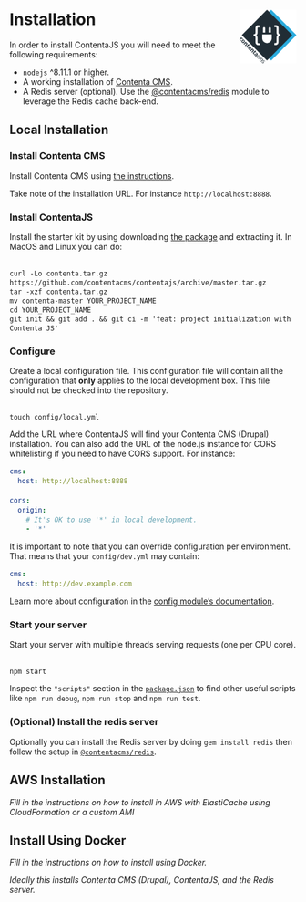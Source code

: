 <!--
  This file was generated by emdaer

  Its template can be found at .emdaer/docs/install.emdaer.md
-->

<!--
  emdaerHash:245f97c9103513ad3bf8949467d885e8
-->

<h1 id="installation-img-align-right-src-logo-svg-alt-contenta-logo-title-contenta-logo-width-100-">Installation <img align="right" src="./logo.svg" alt="Contenta logo" title="Contenta logo" width="100"></h1>
<p>In order to install ContentaJS you will need to meet the following requirements:</p>
<ul>
<li><code>nodejs</code> ^8.11.1 or higher.</li>
<li>A working installation of <a href="https://github.com/contentacms/contenta_jsonapi">Contenta CMS</a>.</li>
<li>A Redis server (optional). Use the
<a href="https://github.com/contentacms/contentajsRedis">@contentacms/redis</a> module
to leverage the Redis cache back-end.</li>
</ul>
<h2 id="local-installation">Local Installation</h2>
<h3 id="install-contenta-cms">Install Contenta CMS</h3>
<p>Install Contenta CMS using <a href="http://www.contentacms.org/#install">the instructions</a>.</p>
<p>Take note of the installation URL. For instance <code>http://localhost:8888</code>.</p>
<h3 id="install-contentajs">Install ContentaJS</h3>
<p>Install the starter kit by using downloading <a href="https://github.com/contentacms/contentajs/archive/master.tar.gz">the
package</a> and
extracting it. In MacOS and Linux you can do:</p>
<pre><code>
curl -Lo contenta.tar.gz https://github.com/contentacms/contentajs/archive/master.tar.gz
tar -xzf contenta.tar.gz
mv contenta-master YOUR_PROJECT_NAME
cd YOUR_PROJECT_NAME
git init && git add . && git ci -m 'feat: project initialization with Contenta JS'
</code></pre>
<h3 id="configure">Configure</h3>
<p>Create a local configuration file. This configuration file will contain all the
configuration that <strong>only</strong> applies to the local development box. This file
should not be checked into the repository.</p>
<pre><code>
touch config/local.yml
</code></pre>
<p>Add the URL where ContentaJS will find your Contenta CMS (Drupal) installation.
You can also add the URL of the node.js instance for CORS whitelisting if you
need to have CORS support. For instance:</p>

```yaml
cms:
  host: http://localhost:8888

cors:
  origin:
    # It's OK to use '*' in local development.
    - '*'
```
<p>It is important to note that you can override configuration per environment.
That means that your <code>config/dev.yml</code> may contain:</p>

```yaml
cms:
  host: http://dev.example.com
```
<p>Learn more about configuration in the
<a href="https://www.npmjs.com/package/config">config module’s documentation</a>.</p>
<h3 id="start-your-server">Start your server</h3>
<p>Start your server with multiple threads serving requests (one per CPU core).</p>
<pre><code>
npm start
</code></pre>
<p>Inspect the <code>&quot;scripts&quot;</code> section in the <a href="./package.json"><code>package.json</code></a> to find
other useful scripts like <code>npm run debug</code>, <code>npm run stop</code> and <code>npm run test</code>.</p>
<h3 id="-optional-install-the-redis-server">(Optional) Install the redis server</h3>
<p>Optionally you can install the Redis server by doing <code>gem install redis</code> then
follow the setup in <a href="https://github.com/contentacms/contentajsRedis#readme"><code>@contentacms/redis</code></a>.</p>
<h2 id="aws-installation">AWS Installation</h2>
<p><em>Fill in the instructions on how to install in AWS with ElastiCache using CloudFormation or a custom AMI</em></p>
<h2 id="install-using-docker">Install Using Docker</h2>
<p><em>Fill in the instructions on how to install using Docker.</em></p>
<p><em>Ideally this installs Contenta CMS (Drupal), ContentaJS, and the Redis server.</em></p>
